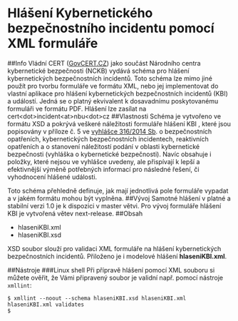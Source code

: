 # Hlášení Kybernetického bezpečnostního incidentu pomocí XML formuláře
##Info
Vládní CERT ([GovCERT.CZ](www.govcert.cz)) jako součást Národního centra kybernetické bezpečnosti (NCKB) vydává schéma pro hlášení kybernetických bezpečnostních incidentů. Toto schéma lze mimo jiné použít pro tvorbu formuláře ve formátu XML, nebo jej implementovat do vlastní aplikace pro hlášení kybernetických bezpečnostních incidentů (KBI) a událostí. Jedná se o platný ekvivalent k dosavadnímu poskytovanému formuláři ve formátu PDF. Hlášení lze zasílat na cert\<dot\>incident\<at\>nbu\<dot\>cz
##Vlastnosti
Schéma je vytvořeno ve formátu XSD a pokrývá veškeré náležitosti formuláře hlášení KBI , které jsou popisovány v příloze č. 5 ve [vyhlášce 316/2014 Sb](https://www.nbu.cz/download/nodeid-1067/). o bezpečnostních opatřeních, kybernetických bezpečnostních incidentech, reaktivních opatřeních a o stanovení náležitostí podání v oblasti kybernetické bezpečnosti (vyhláška o kybernetické bezpečnosti). Navíc obsahuje i položky, které nejsou ve vyhlášce uvedeny, ale přispívají k lepší a efektivnější výměně potřebných informací pro následné řešení, či vyhodnocení hlášené události.

Toto schéma přehledně definuje, jak mají jednotlivá pole formuláře vypadat a v jakém formátu mohou být vyplněna.
##Vývoj
Samotné hlášení v platné a stabilní verzi 1.0 je k dispozici v master větvi. Pro vývoj formuláře hlášení KBI je vytvořená větev next-release.
##Obsah
- hlaseniKBI.xml
- hlaseniKBI.xsd

XSD soubor slouží pro validaci XML formuláře na hlášení kybernetických
bezpečnostních incidentů. Přiloženo je i modelové hlášení
**hlaseniKBI.xml**.

##Nástroje
###Linux shell
Při přípravě hlášení pomocí XML souboru si můžete ověřit, že Vámi
připravený soubor je validní např. pomocí nástroje `xmllint`:

```shell
$ xmllint --noout --schema hlaseniKBI.xsd hlaseniKBI.xml  
hlaseniKBI.xml validates  
$  
```
